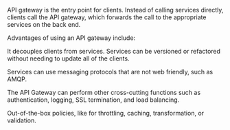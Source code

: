 
API gateway is the entry point for clients. Instead of calling services directly, clients call the API gateway, which forwards the call to the appropriate services on the back end.

Advantages of using an API gateway include:

It decouples clients from services. Services can be versioned or refactored without needing to update all of the clients.

Services can use messaging protocols that are not web friendly, such as AMQP.

The API Gateway can perform other cross-cutting functions such as authentication, logging, SSL termination, and load balancing.

Out-of-the-box policies, like for throttling, caching, transformation, or validation.
